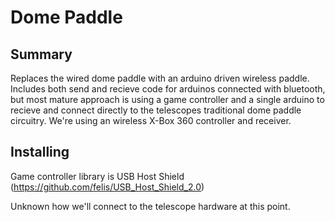 # Dome Paddle 

## Summary
Replaces the wired dome paddle with an arduino driven wireless paddle. 
Includes both send and recieve code for arduinos connected with bluetooth, 
but most mature approach is using a game controller and a single arduino to recieve and connect directly
to the telescopes traditional dome paddle circuitry. We're using an wireless X-Box 360 controller and receiver.

## Installing
Game controller library is USB Host Shield (https://github.com/felis/USB_Host_Shield_2.0)

Unknown how we'll connect to the telescope hardware at this point.
